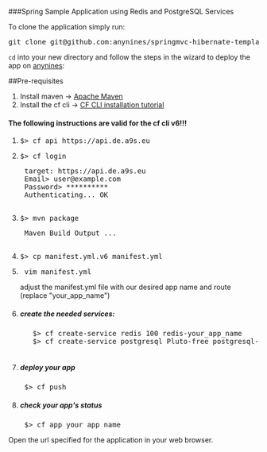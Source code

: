 ###Spring Sample Application using Redis and PostgreSQL Services

To clone the application simply run:
<pre>
git clone git@github.com:anynines/springmvc-hibernate-template.git
</pre>

```cd``` into your new directory and follow the steps in the wizard to deploy the app on [anynines](http://www.anynines.com):

##Pre-requisites

1. Install maven -> [Apache Maven](http://maven.apache.org/download.cgi)
2. Install the cf cli -> [CF CLI installation tutorial](https://anynines.zendesk.com/entries/60241846-How-to-install-the-CLI-v6)

#### The following instructions are valid for the cf cli v6!!!

1. <pre>$> cf api https://api.de.a9s.eu</pre>

2. <pre>$> cf login</pre>
	<pre>
	target: https://api.de.a9s.eu
	Email> user@example.com
	Password> **********
	Authenticating... OK
	</pre>

3. <pre>$> mvn package</pre>
	<pre>
	Maven Build Output ...
	</pre>

4. <pre>$> cp manifest.yml.v6 manifest.yml</pre>

5. <pre> vim manifest.yml </pre>
    adjust the manifest.yml file with our desired app name and route (replace "your_app_name")

6. ##### create the needed services:
	<pre>
	  $> cf create-service redis 100 redis-your_app_name
	  $> cf create-service postgresql Pluto-free postgresql-your_app_name
	</pre>

7. ##### deploy your app
	<pre> $> cf push </pre>

8. ##### check your app's status
	<pre> $> cf app your_app_name </pre>

Open the url specified for the application in your web browser.
